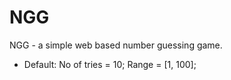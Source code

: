 # NGG
NGG - a simple web based number guessing game.

- Default: No of tries = 10; Range = [1, 100];
